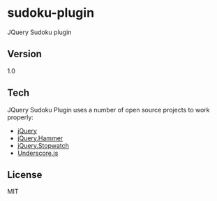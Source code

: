 sudoku-plugin
=============

JQuery Sudoku plugin

Version
----

1.0

Tech
-----------

JQuery Sudoku Plugin uses a number of open source projects to work properly:

* [jQuery] 
* [jQuery.Hammer]
* [jQuery.Stopwatch]
* [Underscore.js]



License
----

MIT


[jQuery]:http://jquery.com
[jQuery.Hammer]:http://eightmedia.github.io/hammer.js/
[jQuery.Stopwatch]:https://plugins.jquery.com/tag/stopwatch/
[Underscore.js]:http://underscorejs.org/


